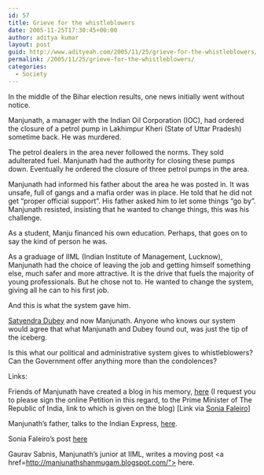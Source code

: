 ```yaml
---
id: 57
title: Grieve for the whistleblowers
date: 2005-11-25T17:30:45+00:00
author: aditya kumar
layout: post
guid: http://www.adityeah.com/2005/11/25/grieve-for-the-whistleblowers/
permalink: /2005/11/25/grieve-for-the-whistleblowers/
categories:
  - Society
---
```

In the middle of the Bihar election results, one news initially went without notice.



Manjunath, a manager with the Indian Oil Corporation (IOC), had ordered the closure of a petrol pump in Lakhimpur Kheri (State of Uttar Pradesh) sometime back. He was murdered.



The petrol dealers in the area never followed the norms. They sold adulterated fuel. Manjunath had the authority for closing these pumps down. Eventually he ordered the closure of three petrol pumps in the area. 



Manjunath had informed his father about the area he was posted in. It was unsafe, full of gangs and a mafia order was in place. He told that he did not get &#8220;proper official support&#8221;. His father asked him to let some things &#8220;go by&#8221;. Manjunath resisted, insisting that he wanted to change things, this was his challenge. 

As a student, Manju financed his own education. Perhaps, that goes on to say the kind of person he was.



As a graduage of IIML (Indian Institute of Management, Lucknow), Manjunath had the choice of leaving the job and getting himself something else, much safer and more attractive. It is the drive that fuels the majority of young professionals. But he chose not to. He wanted to change the system, giving all he can to his first job. 



And this is what the system gave him.



[Satyendra Dubey](http://skdubeyfoundation.org/index.php) and now Manjunath. Anyone who knows our system would agree that what Manjunath and Dubey found out, was just the tip of the iceberg.



Is this what our political and administrative system gives to whistleblowers? Can the Government offer anything more than the condolences? 



Links:  
  
Friends of Manjunath have created a blog in his memory, [here](http://manjunathshanmugam.blogspot.com/) (I request you to please sign the online Petition in this regard, to the Prime Minister of The Republic of India, link to which is given on the blog) [Link via [Sonia Faleiro](http://soniafaleiro.blogspot.com)]  
  
Manjunath&#8217;s father, talks to the Indian Express, [here](http://www.indianexpress.com/full_story.php?content_id=82603).  
  
Sonia Faleiro&#8217;s post  [here](http://soniafaleiro.blogspot.com/2005/11/another-warning.html)  
  
Gaurav Sabnis, Manjunath&#8217;s junior at IIML, writes a moving post <a href=http://manjunathshanmugam.blogspot.com/"> here</a>.